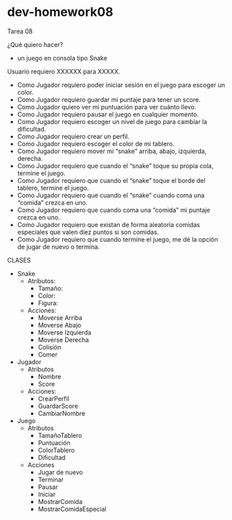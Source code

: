 # dev-homework08
Tarea 08

¿Qué quiero hacer?
- un juego en consola tipo Snake

Usuario requiero XXXXXX para XXXXX.

- Como Jugador requiero poder iniciar sesión en el juego para escoger un color.
- Como Jugador requiero guardar mi puntaje para tener un score.
- Como Jugador quiero ver mi puntuación para ver cuánto llevo.
- Como Jugador requiero pausar el juego en cualquier momento.
- Como Jugador requiero escoger un nivel de juego para cambiar la dificultad.
- Como Jugador requiero crear un perfil.
- Como Jugador requiero escoger el color de mi tablero.
- Como Jugador requiero mover mi “snake” arriba, abajo, izquierda, derecha.
- Como Jugador requiero que cuando el “snake” toque su propia cola, termine el juego.
- Como Jugador requiero que cuando el “snake” toque el borde del tablero, termine el juego.
- Como Jugador requiero que cuando el “snake” cuando coma una “comida” crezca en uno.
- Como Jugador requiero que cuando coma una “comida” mi puntaje crezca en uno.
- Como Jugador requiero que existan de forma aleatoria comidas especiales que valen diez puntos si son comidas.
- Como Jugador requiero que cuando termine el juego, me dé la opción de jugar de nuevo o termina. 

CLASES
- Snake
    - Atributos:
        - Tamaño:
        - Color:
        - Figura:
    - Acciones:
        - Moverse Arriba
        - Moverse Abajo
        - Moverse Izquierda
        - Moverse Derecha
        - Colisión
        - Comer
- Jugador
    - Atributos
        - Nombre
        - Score
    - Acciones:
        - CrearPerfil
        - GuardarScore
        - CambiarNombre
- Juego
    - Atributos
        - TamañoTablero
        - Puntuación
        - ColorTablero
        - Dificultad
    - Acciones
        - Jugar de nuevo
        - Terminar
        - Pausar
        - Iniciar
        - MostrarComida
        - MostrarComidaEspecial


